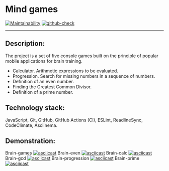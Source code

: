 Mind games
=======

[Hexlet tests and linter status]: <[![Actions Status](https://github.com/hexletart/frontend-project-lvl1/workflows/hexlet-check/badge.svg)](https://github.com/hexletart/frontend-project-lvl1/actions)>
[![Maintainability](https://api.codeclimate.com/v1/badges/a99a88d28ad37a79dbf6/maintainability)](https://codeclimate.com/github/codeclimate/codeclimate/maintainability)
[![github-check](https://github.com/hexletart/frontend-project-lvl1/workflows/github-check/badge.svg)](https://github.com/hexletart/frontend-project-lvl1/actions)

----

## Description:

The project is a set of five console games built on the principle of popular mobile applications for brain training.

- Calculator. Arithmetic expressions to be evaluated.
- Progression. Search for missing numbers in a sequence of numbers.
- Definition of an even number.
- Finding the Greatest Common Divisor.
- Definition of a prime number.

## Technology stack:

JavaScript, Git, GitHub, GitHub Actions (CI), ESLint, ReadlineSync, CodeClimate, Asciinema.

## Demonstration:

Brain-games
[![asciicast](https://asciinema.org/a/560942.svg)](https://asciinema.org/a/560942)
Brain-even
[![asciicast](https://asciinema.org/a/560896.svg)](https://asciinema.org/a/560896)
Brain-calc
[![asciicast](https://asciinema.org/a/560901.svg)](https://asciinema.org/a/560901)
Brain-gcd
[![asciicast](https://asciinema.org/a/560902.svg)](https://asciinema.org/a/560902)
Brain-progression
[![asciicast](https://asciinema.org/a/560906.svg)](https://asciinema.org/a/560906)
Brain-prime
[![asciicast](https://asciinema.org/a/560912.svg)](https://asciinema.org/a/560912)
